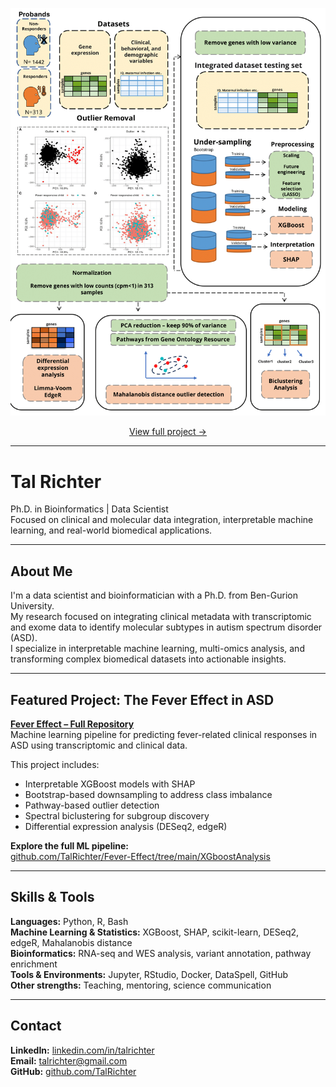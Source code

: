 <p align="center">
  <img src="https://github.com/TalRichter/Fever-Effect/blob/main/workflow.png" width="600"/>
</p>

<p align="center">
  <a href="https://github.com/TalRichter/Fever-Effect">
    View full project →
  </a>
</p>

---

# Tal Richter

Ph.D. in Bioinformatics | Data Scientist  
Focused on clinical and molecular data integration, interpretable machine learning, and real-world biomedical applications.

---

## About Me

I'm a data scientist and bioinformatician with a Ph.D. from Ben-Gurion University.  
My research focused on integrating clinical metadata with transcriptomic and exome data to identify molecular subtypes in autism spectrum disorder (ASD).  
I specialize in interpretable machine learning, multi-omics analysis, and transforming complex biomedical datasets into actionable insights.

---

## Featured Project: The Fever Effect in ASD

**[Fever Effect – Full Repository](https://github.com/TalRichter/Fever-Effect)**  
Machine learning pipeline for predicting fever-related clinical responses in ASD using transcriptomic and clinical data.

This project includes:
- Interpretable XGBoost models with SHAP
- Bootstrap-based downsampling to address class imbalance
- Pathway-based outlier detection
- Spectral biclustering for subgroup discovery
- Differential expression analysis (DESeq2, edgeR)


**Explore the full ML pipeline:**  
[github.com/TalRichter/Fever-Effect/tree/main/XGboostAnalysis](https://github.com/TalRichter/Fever-Effect/tree/main/XGboostAnalysis)

---

## Skills & Tools

**Languages:** Python, R, Bash  
**Machine Learning & Statistics:** XGBoost, SHAP, scikit-learn, DESeq2, edgeR, Mahalanobis distance  
**Bioinformatics:** RNA-seq and WES analysis, variant annotation, pathway enrichment  
**Tools & Environments:** Jupyter, RStudio, Docker, DataSpell, GitHub  
**Other strengths:** Teaching, mentoring, science communication

---

## Contact

**LinkedIn:** [linkedin.com/in/talrichter](https://www.linkedin.com/in/talrichter)  
**Email:** talrichter@gmail.com  
**GitHub:** [github.com/TalRichter](https://github.com/TalRichter)
